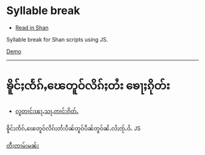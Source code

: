 # Syllable break <a name="english">

- [Read in Shan](#shan)


Syllable break for Shan scripts using JS. 

[Demo](https://shan-syllable-break.netlify.com/)

---------


# ၶိူင်ႈၸႅၵ်ႇၽေတူဝ်လိၵ်ႈတႆး ၶေႃႈၵိုတ်း <a name="shan">

- [လူတၢင်းၽႃႇသႃႇဢၢင်းၵိတ်ႉ](#english)

ၶိူင်ႈၸႅၵ်ႇၽေတူဝ်လိၵ်ႈတႆးပဵၼ်တူဝ်ပဵၼ်တူဝ်ၼႆႉလႆႈၸႂ်ႉဝႆႉ JS

[တီႈၸၢမ်းမၼ်း](https://shan-syllable-break.netlify.com/)
